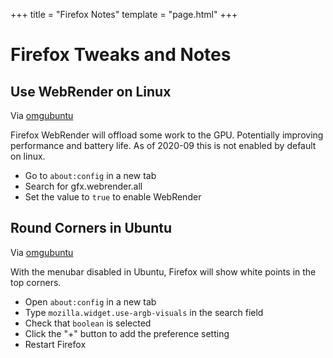 +++
title = "Firefox Notes"
template = "page.html"
+++

# Firefox Tweaks and Notes

## Use WebRender on Linux

Via [omgubuntu](https://www.omgubuntu.co.uk/2020/07/firefox-enable-webrender-linux)

Firefox WebRender will offload some work to the GPU. Potentially improving performance and battery life. As of 2020-09 this is not enabled by default on linux.

- Go to `about:config` in a new tab
- Search for gfx.webrender.all
- Set the value to `true` to enable WebRender

## Round Corners in Ubuntu

Via [omgubuntu](https://www.omgubuntu.co.uk/2020/04/fix-firefox-rounded-corners-gnome)

With the menubar disabled in Ubuntu, Firefox will show white points in the top corners.

- Open `about:config` in a new tab
- Type `mozilla.widget.use-argb-visuals` in the search field
- Check that `boolean` is selected
- Click the "+" button to add the preference setting
- Restart Firefox